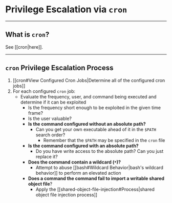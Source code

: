 # Privilege Escalation via `cron`

---

## What is `cron`?

See [[cron|here]].

---

## `cron` Privilege Escalation Process

1. [[cron#View Configured Cron Jobs|Determine all of the configured cron jobs]]
2. For each configured `cron` job:
	- Evaluate the frequency, user, and command being executed and determine if it can be exploited
		- Is the frequency short enough to be exploited in the given time frame?
		- Is the user valuable?
		- **Is the command configured without an absolute path?**
			- Can you get your own executable ahead of it in the `$PATH` search order?
				- Remember that the `$PATH` may be specified in the `cron` file
		- **Is the command configured with an absolute path?**
			- Do you have write access to the absolute path? Can you just replace it?
		- **Does the command contain a wildcard (`*`)?**
			- Attempt to abuse [[bash#Wildcard Behavior|bash's wildcard behavior]] to perform an elevated action
		- **Does a command the command fail to import a writable shared object file**?
			- Apply the [[shared-object-file-injection#Process|shared object file injection process]]
